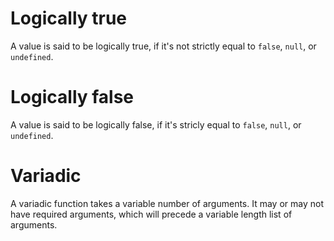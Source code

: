 # Logically true

A value is said to be logically true, if it's not strictly equal to `false`, `null`, or `undefined`.

# Logically false

A value is said to be logically false, if it's stricly equal to `false`, `null`, or `undefined`.

# Variadic

A variadic function takes a variable number of arguments. It may or may not have required arguments, which will precede a variable length list of arguments.